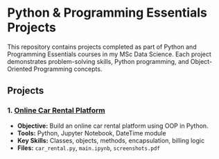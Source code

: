 # Python & Programming Essentials Projects

This repository contains projects completed as part of Python and Programming Essentials courses in my MSc Data Science. Each project demonstrates problem-solving skills, Python programming, and Object-Oriented Programming concepts.

## Projects

### 1. [Online Car Rental Platform](./Online-Car-Rental-Platform)
- **Objective:** Build an online car rental platform using OOP in Python.
- **Tools:** Python, Jupyter Notebook, DateTime module
- **Key Skills:** Classes, objects, methods, encapsulation, billing logic
- **Files:** `car_rental.py`, `main.ipynb`, `screenshots.pdf`

